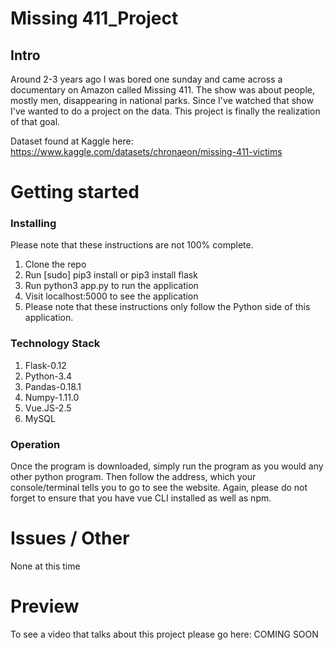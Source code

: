 # Missing 411_Project
## Intro

Around 2-3 years ago I was bored one sunday and came across a documentary on Amazon called Missing 411. The show was about people, mostly men, disappearing in national parks. Since I've watched that show I've wanted to do a project on the data. This project is finally the realization of that goal. 

Dataset found at Kaggle here: 
https://www.kaggle.com/datasets/chronaeon/missing-411-victims


# Getting started
### Installing

Please note that these instructions are not 100% complete. 

1. Clone the repo
2. Run [sudo] pip3 install or pip3 install flask
3. Run python3 app.py to run the application
4. Visit localhost:5000 to see the application
5. Please note that these instructions only follow the Python side of this application.

### Technology Stack

1. Flask-0.12
2. Python-3.4
3. Pandas-0.18.1
4. Numpy-1.11.0
5. Vue.JS-2.5
6. MySQL

### Operation

Once the program is downloaded, simply run the program as you would any other python program.
Then follow the address, which your console/terminal tells you to go to see the
website. Again, please do not forget to ensure that you have vue CLI installed
as well as npm.

# Issues / Other

None at this time

# Preview

To see a video that talks about this project please go here: COMING SOON